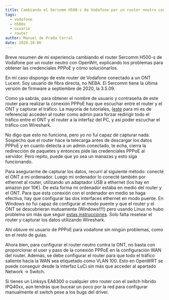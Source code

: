 ```yaml
---
title: Cambiando el Sercomm H500-s de Vodafone por un router neutro con OpenWrt
tags:
  - vodafone
  - h500s
  - usuario
  - router
author: Manuel de Prada Corral
date: 2020-10-06
---
```


Breve resumen de mi experiencia cambiando el router Sercomm H500-s de Vodafone por un router neutro con OpenWrt, explicando los problemas para obtener las credenciales PPPoE y cómo solucionarlos.

<!-- more -->

En mi caso dispongo de este router de Vodafone conectado a un ONT Lucent. Soy usuario de fibra directa, no NEBA. El Sercomm tiene la última versión de firmware a septiembre de 2020, la 3.5.09.

Como ya sabrás, para obtener el nombre de usuario y contraseña de este router para realizar la conexión PPPoE hay que escuchar entre el router y el ONT y capturar el tráfico. La mayoría de tutoriales, ([este](https://bandaancha.eu/articulos/conseguir-admin-router-sercomm-h500-s-9602/2) para mi es de referencia)  acceden al router como admin para forzar redirigir todo el tráfico entre el ONT y el router a la interfaz del PC, y así poder escuchar el tráfico con Wireshark. 

No digo que esto no funciona, pero yo no fui capaz de capturar nada. Sospecho que el router hace la telecarga antes de descargar los datos PPPoE y en cuanto detecta a un admin conectado, te echa, cierra la redirección de paquetes y entonces pide las credenciales PPPoE al servidor. Pero repito, puede que yo sea un manazas y esto siga funcionando.



Para asegurarme de capturar los datos, recurrí al siguiente método: conecté el ONT a mi ordenador. Luego mi ordenador lo conecté también por ethernet al router, utilizando un adaptador USB a ethernet (los hay en amazon por 10€). De esta forma mi ordenador estaba en medio del router y el ONT. Para que esta conexión con el ordenador en medio se haga efectiva, hay que configurar las dos interfaces ethernet en modo puente. En Windows no fui capaz de configurar el modo puente y que el router y el ONT se descubrieran mutuamente (Windows!!!!) pero usando Linux no hubo problema sin más que seguir [estas instrucciones](https://unix.stackexchange.com/questions/255484/how-can-i-bridge-two-interfaces-with-ip-iproute2). Solo falta resetear el router y capturar los datos utilizando Wireshark.

Ahí obtuve mi usuario de PPPoE para vodafone sin ningún problemas, como en el resto de guías.

Ahora bien, para configurar el router neutro contra la ONT, no basta con proporcionar el user y pass de la conexión PPPoE en la configuración WAN del router. Además, se debe configurar el router para que todo el tráfico saliente hacia la WAN sea etiquetado como VLAN 100. Esto en OpenWRT se puede conseguir desde la interfaz LuCi sin más que acceder al apartado Network -> Switch. 

Si tienes un Linksys EA8300 o cualquier otro router con el switch híbrido IPQ40xx, aún tendrás que bucear un poco por la red para configurar manualmente el switch pese a los bugs del driver.

